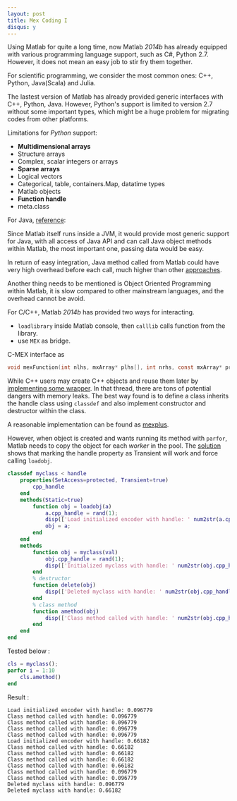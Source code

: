 ```yaml
---
layout: post
title: Mex Coding I
disqus: y
---
```


Using Matlab for quite a long time, now Matlab _2014b_ has already equipped with various programming language support, such as C#, Python 2.7. However, it does not  mean an easy job to stir fry them together.

For scientific programming, we consider the most common ones: C++, Python,  Java(Scala) and Julia.

The lastest version of Matlab has already provided generic interfaces with C++, Python, Java. However, Python's support is limited to version 2.7 without some important types, which might be a huge problem for migrating codes from other platforms.

Limitations for _Python_ support:

-  __Multidimensional arrays__
-  Structure arrays
- Complex, scalar integers or arrays
- __Sparse arrays__
- Logical vectors
- Categorical, table, containers.Map, datatime types
- Matlab objects
- __Function handle__
- meta.class

For Java, [reference](http://www.mathworks.com/help/matlab/using-java-libraries-in-matlab.html):

Since Matlab itself runs inside a JVM, it would provide most generic support for Java, with all access of Java API and can call Java object methods within Matlab, the most important one, passing data would be easy.

In return of easy integration, Java method called from Matlab could have very high overhead before each call, much higher than other [approaches](http://stackoverflow.com/questions/1693429/is-matlab-oop-slow-or-am-i-doing-something-wrong).

Another thing needs to be mentioned is Object Oriented Programming within Matlab, it is slow compared to other mainstream languages, and the overhead cannot be avoid.

For C/C++, Matlab _2014b_ has provided two ways for interacting.

- ``loadlibrary`` inside Matlab console, then ``calllib`` calls function from the library.
-  use ``MEX`` as bridge.

C-MEX interface as

``` c
void mexFunction(int nlhs, mxArray* plhs[], int nrhs, const mxArray* prhs[])
```

While C++ users may create C++ objects and reuse them later by [implementing some wrapper](http://www.mathworks.com/matlabcentral/newsreader/view_thread/278243). In that thread, there are tons of potential dangers with memory leaks. The best way found is to define a class inherits the handle class using ``classdef`` and also implement constructor and destructor within the class.

A reasonable implementation can be found as [mexplus](https://github.com/kyamagu/mexplus).

However, when object is created and wants running its method with ``parfor``, Matlab needs to copy the object for each _worker_ in the pool. The [solution](http://stackoverflow.com/questions/13842893/matlab-parfor-and-c-class-mex-wrappers-copy-constructor-required) shows that marking the handle property as Transient will work and force calling ``loadobj``.

``` matlab
classdef myclass < handle
    properties(SetAccess=protected, Transient=true)
        cpp_handle
    end
    methods(Static=true)
        function obj = loadobj(a)
            a.cpp_handle = rand(1);
            disp(['Load initialized encoder with handle: ' num2str(a.cpp_handle)]);
            obj = a;
        end
    end
    methods
        function obj = myclass(val)
            obj.cpp_handle = rand(1);
            disp(['Initialized myclass with handle: ' num2str(obj.cpp_handle)]);
        end
        % destructor
        function delete(obj)
            disp(['Deleted myclass with handle: ' num2str(obj.cpp_handle)]);
        end
        % class method
        function amethod(obj)
            disp(['Class method called with handle: ' num2str(obj.cpp_handle)]);
        end
    end
end
```

Tested below :

``` matlab
cls = myclass();
parfor i = 1:10
    cls.amethod()
end
```
Result :

```
Load initialized encoder with handle: 0.096779
Class method called with handle: 0.096779
Class method called with handle: 0.096779
Class method called with handle: 0.096779
Class method called with handle: 0.096779
Load initialized encoder with handle: 0.66182
Class method called with handle: 0.66182
Class method called with handle: 0.66182
Class method called with handle: 0.66182
Class method called with handle: 0.66182
Class method called with handle: 0.096779
Class method called with handle: 0.096779
Deleted myclass with handle: 0.096779
Deleted myclass with handle: 0.66182
```

